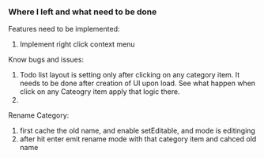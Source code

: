 <h3> Where I left and what need to be done </h3>

Features need to be implemented:
<ol>
    <li> Implement right click context menu
    
</ol>

Know bugs and issues:

1. Todo list layout is setting only after clicking on any category item. It needs to be done after creation of UI upon load. See what happen when click on any Cateogry item apply that logic there.
2. 


Rename Category:
1. first cache the old name, and enable setEditable, and mode is editinging
2. after hit enter emit rename mode with that category item and cahced old name